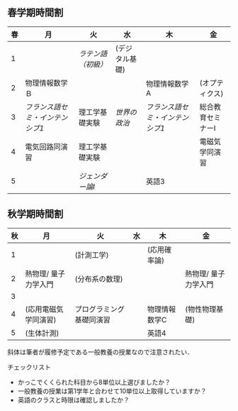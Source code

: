## 春学期時間割
| 春 |  月 | 火 | 水 | 木 | 金 |
| :-- | ---- | --- | --- | --- | --- |
| 1 | | *ラテン語（初級）*| (デジタル基礎) | | |
| 2 | 物理情報数学Ｂ | | | 物理情報数学A | (オプティクス) |
| 3 | *フランス語セミ・インテンシブ1* | 理工学基礎実験| *世界の政治* | *フランス語セミ・インテンシブ1*| 総合教育セミナーI|
| 4 | 電気回路同演習 | 理工学基礎実験 | | | 電磁気学同演習 |
| 5 | | *ジェンダー論I*| | 英語3 | |
## 秋学期時間割
| 秋 | 月 | 火 | 水 | 木 | 金 |
| :-- | --- | --- | --- | --- | --- |
| 1 | | (計測工学) | | (応用確率論) | |
| 2 | 熱物理/ 量子力学入門 | (分布系の数理) | | | 熱物理/ 量子力学入門 | |
| 3 | | | | | |
| 4 | (応用電磁気学同演習) | プログラミング基礎同演習| | 物理情報数学C | (物性物理基礎) |
| 5 | (生体計測) | | | 英語4 | |

斜体は筆者が履修予定である一般教養の授業なので注意されたい．


チェックリスト
- かっこでくくられた科目から8単位以上選びましたか？
- 一般教養の授業は第1学年と合わせて10単位以上取得していますか？
- 英語のクラスと時限は確認しましたか？
